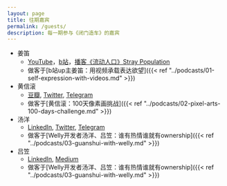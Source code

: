 ```yaml
---
layout: page
title: 往期嘉宾
permalink: /guests/
description: 每一期参与《闭门造车》的嘉宾
---
```


- 姜笛
    - [YouTube](https://www.youtube.com/channel/UC9z2DPYJtVI6dFQzt92kaFQ)，[b站](https://space.bilibili.com/228834724/)，[播客《流动人口》Stray Population](https://podcast.cscript.site/)
    - 做客于[b站up主姜笛：用视频承载表达欲望]({{< ref "../podcasts/01-self-expression-with-videos.md" >}})
- 黄信滚
    - [豆瓣](https://www.douban.com/people/mfcndw/), [Twitter](https://twitter.com/MtFront), [Telegram](https://t.me/mtfront)
    - 做客于[黄信滚：100天像素画挑战]({{< ref "../podcasts/02-pixel-arts-100-days-challenge.md" >}})
- 汤洋
    - [LinkedIn](https://www.linkedin.com/in/tangyang/), [Twitter](https://twitter.com/tangyang), [Telegram](https://t.me/ytang)
    - 做客于[Welly开发者汤洋、吕笠：谁有热情谁就有ownership]({{< ref "../podcasts/03-guanshui-with-welly.md" >}})
- 吕笠
    - [LinkedIn](https://www.linkedin.com/in/li-lu-77110715), [Medium](https://medium.com/@lilu_98243)
    - 做客于[Welly开发者汤洋、吕笠：谁有热情谁就有ownership]({{< ref "../podcasts/03-guanshui-with-welly.md" >}})
